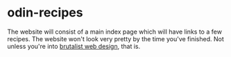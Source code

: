# odin-recipes
The website will consist of a main index page which will have links to a few recipes.  The website won't look very pretty by the time you've finished.  Not unless you're into <a href="https://brutalistwebsites.com/">brutalist web design</a>, that is.